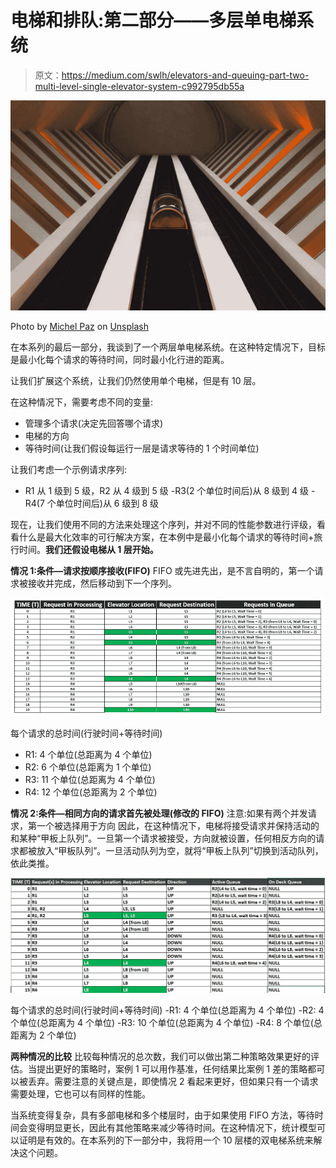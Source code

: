 # 电梯和排队:第二部分——多层单电梯系统

> 原文：<https://medium.com/swlh/elevators-and-queuing-part-two-multi-level-single-elevator-system-c992795db55a>

![](img/ade8cad9769270df95f14713ac77d951.png)

Photo by [Michel Paz](https://unsplash.com/@michelpaz?utm_source=medium&utm_medium=referral) on [Unsplash](https://unsplash.com?utm_source=medium&utm_medium=referral)

在本系列的最后一部分，我谈到了一个两层单电梯系统。在这种特定情况下，目标是最小化每个请求的等待时间，同时最小化行进的距离。

让我们扩展这个系统，让我们仍然使用单个电梯，但是有 10 层。

在这种情况下，需要考虑不同的变量:

*   管理多个请求(决定先回答哪个请求)
*   电梯的方向
*   等待时间(让我们假设每运行一层是请求等待的 1 个时间单位)

让我们考虑一个示例请求序列:
- R1 从 1 级到 5 级，R2 从 4 级到 5 级
-R3(2 个单位时间后)从 8 级到 4 级
-R4(7 个单位时间后)从 6 级到 8 级

现在，让我们使用不同的方法来处理这个序列，并对不同的性能参数进行评级，看看什么是最大化效率的可行解决方案，在本例中是最小化每个请求的等待时间+旅行时间。**我们还假设电梯从 1 层开始。**

**情况 1:条件—请求按顺序接收(FIFO)** FIFO 或先进先出，是不言自明的，第一个请求被接收并完成，然后移动到下一个序列。

![](img/e4f07f4476ffa38f513f3ed878d51760.png)

每个请求的总时间(行驶时间+等待时间)
- R1: 4 个单位(总距离为 4 个单位)
- R2: 6 个单位(总距离为 1 个单位)
- R3: 11 个单位(总距离为 4 个单位)
- R4: 12 个单位(总距离为 2 个单位)

**情况 2:条件—相同方向的请求首先被处理(修改的 FIFO)**
注意:如果有两个并发请求，第一个被选择用于方向
因此，在这种情况下，电梯将接受请求并保持活动的和某种“甲板上队列”。一旦第一个请求被接受，方向就被设置，任何相反方向的请求都被放入“甲板队列”。一旦活动队列为空，就将“甲板上队列”切换到活动队列，依此类推。

![](img/f245ea03cd9bf669a2f096773ac7581b.png)

每个请求的总时间(行驶时间+等待时间)
-R1: 4 个单位(总距离为 4 个单位)
-R2: 4 个单位(总距离为 4 个单位)
-R3: 10 个单位(总距离为 4 个单位)
-R4: 8 个单位(总距离为 2 个单位)

**两种情况的比较** 比较每种情况的总次数，我们可以做出第二种策略效果更好的评估。当提出更好的策略时，案例 1 可以用作基准，任何结果比案例 1 差的策略都可以被丢弃。需要注意的关键点是，即使情况 2 看起来更好，但如果只有一个请求需要处理，它也可以有同样的性能。

当系统变得复杂，具有多部电梯和多个楼层时，由于如果使用 FIFO 方法，等待时间会变得明显更长，因此有其他策略来减少等待时间。在这种情况下，统计模型可以证明是有效的。在本系列的下一部分中，我将用一个 10 层楼的双电梯系统来解决这个问题。
